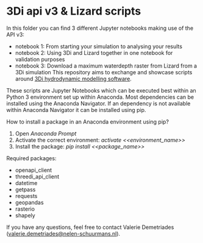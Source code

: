 3Di api v3 & Lizard scripts
==========================

In this folder you can find 3 different Jupyter notebooks making use of the API v3:
- notebook 1: From starting your simulation to analysing your results
- notebook 2: Using 3Di and Lizard together in one notebook for validation purposes
- notebook 3: Download a maximum waterdepth raster from Lizard from a 3Di simulation
This repository aims to exchange and showcase scripts around [3Di hydrodynamic
modelling software](http://www.3diwatermanagement.com/).

These scripts are Jupyter Notebooks which can be executed best within an
Python 3 environment set up within Anaconda. Most dependencies can be
installed using the Anaconda Navigator. If an dependency is not available
within Anaconda Navigator it can be installed using pip.

How to install a package in an Anaconda environment using pip?

1. Open *Anaconda Prompt*
2. Activate the correct environment: *activate <<environment_name>>*
3. Install the package: *pip install <<package_name>>*


Required packages:
- openapi_client
- threedi_api_client
- datetime
- getpass
- requests
- geopandas
- rasterio
- shapely


If you have any questions, feel free to contact Valerie Demetriades (valerie.demetriades@nelen-schuurmans.nl).
